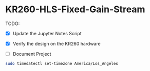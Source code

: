 # KR260-HLS-Fixed-Gain-Stream

TODO:

- [x] Update the Jupyter Notes Script
- [x] Verify the design on the KR260 hardware
- [ ] Document Project 



```bash
sudo timedatectl set-timezone America/Los_Angeles
```

